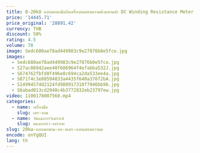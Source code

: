 ```yaml
---
title: 0-20kΩ แบบพกพามือถือเครื่องทดสอบความต้านทานต่ํา DC Winding Resistance Meter การเชื่อมต่อเครือข่ายการทดสอบอุปกรณ์ Milliohmmeter
price: '14445.71'
price_original: '28891.42'
currency: THB
discount: 50%
rating: 4.5
volume: 78
image: Sedc680ae78ad449983c9e27876b0e5fco.jpg
images:
  - Sedc680ae78ad449983c9e27876b0e5fco.jpg
  - S27ac86942aee40f686964f4efabba532J.jpg
  - S674762fbfd0f496e8c694ca2da533ee4a.jpg
  - S871f4c3e88594833a4435f640a376f2bA.jpg
  - S1499457dd2124fd980917310f7946bb96.jpg
  - S6abad013cd2940c4b3772832eb23797ew.jpg
video: 1100178007568.mp4
categories:
  - name: เครื่องมือ
    slug: เคร-องม
  - name: วัดและการวิเคราะห์
    slug: ดและการว-เคราะห
slug: 20kω-แบบพกพาม-อถ-อเคร-องทดสอบความต
encode: onYgQUI
lang: th
---
```

  